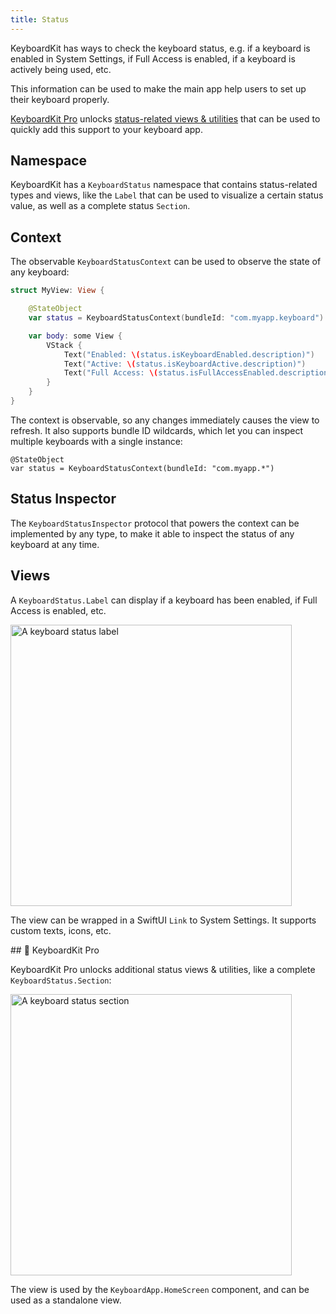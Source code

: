 ```yaml
---
title: Status
---
```


KeyboardKit has ways to check the keyboard status, e.g. if a keyboard is enabled in System Settings, if Full Access is enabled, if a keyboard is actively being used, etc.

This information can be used to make the main app help users to set up their keyboard properly. 

[KeyboardKit Pro][Pro] unlocks [status-related views & utilities](#pro) that can be used to quickly add this support to your keyboard app.


## Namespace

KeyboardKit has a ``KeyboardStatus`` namespace that contains status-related types and views, like the ``Label`` that can be used to visualize a certain status value, as well as a complete status ``Section``.



## Context

The observable ``KeyboardStatusContext`` can be used to observe the state of any keyboard:

```swift
struct MyView: View {

    @StateObject
    var status = KeyboardStatusContext(bundleId: "com.myapp.keyboard")

    var body: some View {
        VStack {
            Text("Enabled: \(status.isKeyboardEnabled.description)")
            Text("Active: \(status.isKeyboardActive.description)")
            Text("Full Access: \(status.isFullAccessEnabled.description)")
        }
    }
} 
```

The context is observable, so any changes immediately causes the view to refresh. It also supports bundle ID wildcards, which let you can inspect multiple keyboards with a single instance:

```
@StateObject
var status = KeyboardStatusContext(bundleId: "com.myapp.*")
```


## Status Inspector

The ``KeyboardStatusInspector`` protocol that powers the context can be implemented by any type, to make it able to inspect the status of any keyboard at any time.


## Views

A ``KeyboardStatus.Label`` can display if a keyboard has been enabled, if Full Access is enabled, etc.

<img width="450" alt="A keyboard status label" src="{{page.assets}}keyboardstatuslabel.jpg" />
        
The view can be wrapped in a SwiftUI `Link` to System Settings. It supports custom texts, icons, etc.


<a name="pro">
## 👑 KeyboardKit Pro

KeyboardKit Pro unlocks additional status views & utilities, like a complete ``KeyboardStatus.Section``:

<img width="450" alt="A keyboard status section" src="{{page.assets}}keyboardstatussection.jpg" />

The view is used by the ``KeyboardApp.HomeScreen`` component, and can be used as a standalone view.



[Pro]: /pro